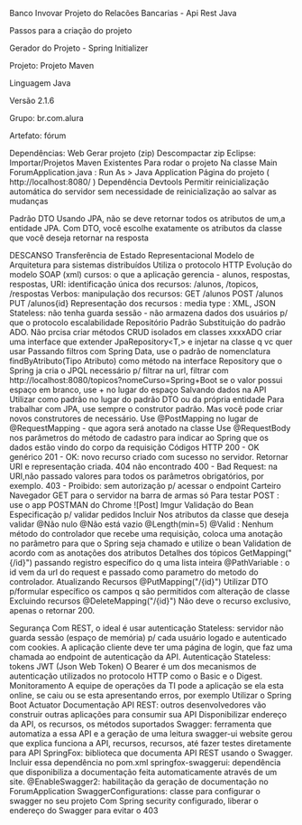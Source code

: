 Banco Invovar
Projeto do Relacões Bancarias - Api Rest Java

Passos para a criação do projeto

Gerador do Projeto - Spring Initializer

Projeto: Projeto Maven

Linguagem Java

Versão 2.1.6

Grupo: br.com.alura


Artefato: fórum

Dependências: Web
Gerar projeto (zip)
Descompactar zip
Eclipse: Importar/Projetos Maven Existentes
Para rodar o projeto
Na classe Main ForumApplication.java : Run As > Java Application
Página do projeto ( http://localhost:8080/ )
Dependência Devtools
Permitir reinicialização automática do servidor sem necessidade de reinicialização ao salvar as mudanças

Padrão DTO
Usando JPA, não se deve retornar todos os atributos de um,a entidade JPA. Com DTO, você escolhe exatamente os atributos da classe que você deseja retornar na resposta

DESCANSO
Transferência de Estado Representacional
Modelo de Arquitetura para sistemas distribuídos
Utiliza o protocolo HTTP
Evolução do modelo SOAP (xml)
cursos: o que a aplicação gerencia - alunos, respostas, respostas,
URI: identificação única dos recursos: /alunos, /topicos, /respostas
Verbos: manipulação dos recursos: GET /alunos POST /alunos PUT /alunos{id}
Representação dos recursos : media type : XML, JSON
Stateless: não tenha guarda sessão - não armazena dados dos usuários p/ que o protocolo escalabilidade
Repositório Padrão
Substituição do padrão ADO. Não prcisa criar métodos CRUD isolados em classes xxxxADO
criar uma interface que extender JpaRepository<T,> e injetar na classe q vc quer usar
Passando filtros
com Spring Data, use o padrão de nomenclatura findByAtributo(Tipo Atributo) como método na interface Repository que o Spring ja cria o JPQL necessário p/ filtrar
na url, filtrar com http://localhost:8080/topicos?nomeCurso=Spring+Boot
se o valor possui espaço em branco, use + no lugar do espaço
Salvando dados na API
Utilizar como padrão no lugar do padrão DTO ou da própria entidade
Para trabalhar com JPA, use sempre o construtor padrão. Mas você pode criar novos construtores de necessário.
Use @PostMapping no lugar de @RequestMapping - que agora será anotado na classe
Use @RequestBody nos parâmetros do método de cadastro para indicar ao Spring que os dados estão vindo do corpo da requisição
Códigos HTTP
200 - OK genérico
201 - OK: novo recurso criado com sucesso no servidor. Retornar URI e representação criada.
404 não encontrado
400 - Bad Request: na URI,não passado valores para todos os parâmetros obrigatórios, por exemplo.
403 - Proibido: sem autorização p/ acessar o endpoint
Carteiro
Navegador GET para o servidor na barra de armas só
Para testar POST : use o app POSTMAN do Chrome ![Post] Imgur
Validação do Bean
Especificação p/ validar pedidos
Incluir Nos atributos da classe que deseja validar
@Não nulo
@Não está vazio
@Length(min=5)
@Valid : Nenhum método do controlador que recebe uma requisição, coloca uma anotação no parâmetro para que o Spring seja chamado e utilize o bean Validation de acordo com as anotações dos atributos
Detalhes dos tópicos
GetMapping("{/id}") passando registro específico do q uma lista inteira
@PathVariable : o id vem da url do request e passado como parametro do metodo do controlador.
Atualizando Recursos
@PutMapping("/{id}")
Utilizar DTO p/formular específico os campos q são permitidos com alteração de classe
Excluindo recursos
@DeleteMapping("/{id}")
Não deve o recurso exclusivo, apenas o retornar 200.


Segurança
Com REST, o ideal é usar autenticação Stateless: servidor não guarda sessão (espaço de memória) p/ cada usuário logado e autenticado com cookies.
A aplicação cliente deve ter uma página de login, que faz uma chamada ao endpoint de autenticação da API.
Autenticação Stateless: tokens JWT (Json Web Token)
O Bearer é um dos mecanismos de autenticação utilizados no protocolo HTTP como o Basic e o Digest.
Monitoramento
A equipe de operações da TI pode a aplicação se ela esta online, se caiu ou se esta apresentando erros, por exemplo
Utilizar o Spring Boot Actuator
Documentação
API REST: outros desenvolvedores vão construir outras aplicações para consumir sua API
Disponibilizar endereço da API, os recursos, os métodos suportados
Swagger: ferramenta que automatiza a essa API e a geração de uma leitura
swagger-ui website gerou que explica funciona a API, recursos, recursos, até fazer testes diretamente para API
SpringFox: biblioteca que documenta API REST usando o Swagger. Incluir essa dependência no pom.xml
springfox-swaggerui: dependência que disponibiliza a documentação feita automaticamente através de um site.
@EnableSwagger2: habilitação da geração de documentação no ForumApplication
SwaggerConfigurations: classe para configurar o swagger no seu projeto
Com Spring security configurado, liberar o endereço do Swagger para evitar o 403
